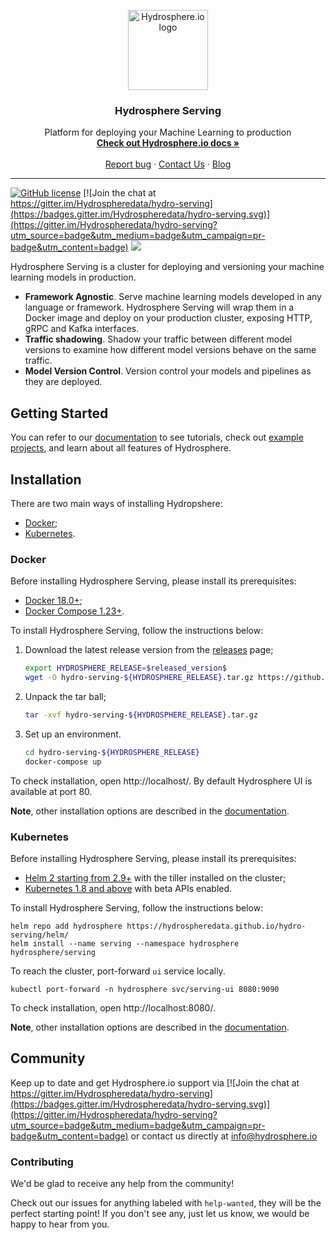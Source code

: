 <p align="center">
  <a href="https://hydrosphere.io/">
    <img src="https://hydrosphere.io/serving-docs/dev/images/navbar_brand.svg" alt="Hydrosphere.io logo" width="128" height="128">
  </a>
</p>

<h3 align="center">Hydrosphere Serving</h3>

<p align="center">
Platform for deploying your Machine Learning to production
  <br>
  <a href="https://hydrosphere.io/serving-docs/latest/index.html"><strong>Check out Hydrosphere.io docs »</strong></a>
  <br>
  <br>
  <a href="https://github.com/Hydrospheredata/hydro-serving/issues/new">Report bug</a>
  ·
  <a href="https://hydrosphere.io/contact/">Contact Us</a>
  ·
  <a href="https://hydrosphere.io/blog/">Blog</a>
</p>

---

[![GitHub license](https://img.shields.io/badge/license-apache-blue.svg)](https://github.com/Hydrospheredata/hydro-serving/blob/update-readme/LICENSE)
[![Join the chat at https://gitter.im/Hydrospheredata/hydro-serving](https://badges.gitter.im/Hydrospheredata/hydro-serving.svg)](https://gitter.im/Hydrospheredata/hydro-serving?utm_source=badge&utm_medium=badge&utm_campaign=pr-badge&utm_content=badge)
[![](https://img.shields.io/badge/documentation-latest-af1a97.svg)](https://hydrosphere.io/serving-docs/) 

Hydrosphere Serving is a cluster for deploying and versioning  your machine learning models in production.

- **Framework Agnostic**. Serve machine learning models developed in any language or framework. Hydrosphere Serving will wrap them in a Docker image and deploy on your production cluster, exposing HTTP, gRPC and Kafka interfaces.
- **Traffic shadowing**. Shadow your traffic between different model versions to examine how different model versions behave on the same traffic.
- **Model Version Control**. Version control your models and pipelines as they are deployed. 


## Getting Started

You can refer to our [documentation](https://hydrosphere.io/serving-docs/latest/index.html) to see tutorials, check out [example projects]([https://github.com/Hydrospheredata/hydro-serving-example](https://github.com/Hydrospheredata/hydro-serving-example)), and learn about all features of Hydrosphere.

## Installation

There are two main ways of installing Hydropshere:
* [Docker](https://hydrosphere.io/serving-docs/latest/install/docker.html);
* [Kubernetes](https://hydrosphere.io/serving-docs/latest/install/kubernetes.html).


### Docker

Before installing Hydrosphere Serving, please install its prerequisites: 

* [Docker 18.0+](https://docs.docker.com/install/);
* [Docker Compose 1.23+](https://docs.docker.com/compose/install/#install-compose).

To install Hydrosphere Serving, follow the instructions below:

1. Download the latest release version from the [releases](https://github.com/Hydrospheredata/hydro-serving/releases) page;
    ```sh 
    export HYDROSPHERE_RELEASE=$released_version$
    wget -O hydro-serving-${HYDROSPHERE_RELEASE}.tar.gz https://github.com/Hydrospheredata/hydro-serving/archive/${HYDROSPHERE_RELEASE}.tar.gz
    ```
1. Unpack the tar ball;
    ```sh 
    tar -xvf hydro-serving-${HYDROSPHERE_RELEASE}.tar.gz
    ```
1. Set up an environment.
    ```sh
    cd hydro-serving-${HYDROSPHERE_RELEASE}
    docker-compose up
    ```

To check installation, open http://localhost/. By default Hydrosphere UI is available at port 80.

**Note**, other installation options are described in the [documentation](https://hydrosphere.io/serving-docs/latest/index.html).

### Kubernetes

Before installing Hydrosphere Serving, please install its prerequisites: 

* [Helm 2 starting from 2.9+](https://docs.helm.sh/using_helm/#install-helm) with the tiller installed on the cluster;
* [Kubernetes 1.8 and above](https://kubernetes.io/docs/setup/) with beta APIs enabled.

To install Hydrosphere Serving, follow the instructions below:

```shell
helm repo add hydrosphere https://hydrospheredata.github.io/hydro-serving/helm/
helm install --name serving --namespace hydrosphere hydrosphere/serving
```

To reach the cluster, port-forward `ui` service locally. 

```
kubectl port-forward -n hydrosphere svc/serving-ui 8080:9090
```

To check installation, open http://localhost:8080/.

**Note**, other installation options are described in the [documentation](https://hydrosphere.io/serving-docs/latest/index.html). 

## Community
Keep up to date and get Hydrosphere.io support via [![Join the chat at https://gitter.im/Hydrospheredata/hydro-serving](https://badges.gitter.im/Hydrospheredata/hydro-serving.svg)](https://gitter.im/Hydrospheredata/hydro-serving?utm_source=badge&utm_medium=badge&utm_campaign=pr-badge&utm_content=badge) or contact us directly at [info@hydrosphere.io](mailto:info@hydrosphere.io)

### Contributing

We'd be glad to receive any help from the community!

Check out our issues for anything labeled with `help-wanted`, they will be the perfect starting point! If you don't see any, just let us know, we would be happy to hear from you.
